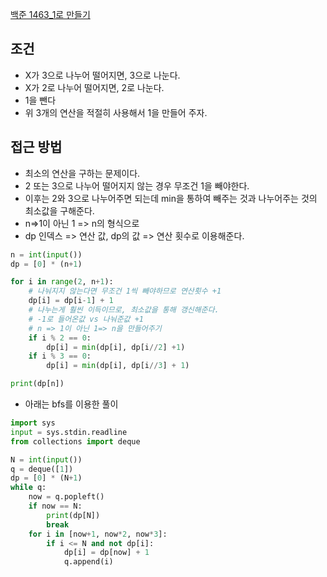[백준 1463_1로 만들기](https://www.acmicpc.net/problem/1463)

## 조건
- X가 3으로 나누어 떨어지면, 3으로 나눈다.
- X가 2로 나누어 떨어지면, 2로 나눈다.
- 1을 뺀다
- 위 3개의 연산을 적절히 사용해서 1을 만들어 주자.

## 접근 방법
- 최소의 연산을 구하는 문제이다.
- 2 또는 3으로 나누어 떨어지지 않는 경우 무조건 1을 빼야한다.
- 이후는 2와 3으로 나누어주면 되는데 min을 통하여 빼주는 것과 나누어주는 것의 최소값을 구해준다.
- n=>1이 아닌 1 => n의 형식으로 
- dp 인덱스 => 연산 값,  dp의 값 => 연산 횟수로 이용해준다.


```python
n = int(input())
dp = [0] * (n+1)

for i in range(2, n+1):
    # 나눠지지 않는다면 무조건 1씩 빼야하므로 연산횟수 +1
    dp[i] = dp[i-1] + 1
    # 나누는게 훨씬 이득이므로, 최소값을 통해 갱신해준다.
    # -1로 들어온값 vs 나눠준값 +1
    # n => 1이 아닌 1=> n을 만들어주기
    if i % 2 == 0:
        dp[i] = min(dp[i], dp[i//2] +1)
    if i % 3 == 0:
        dp[i] = min(dp[i], dp[i//3] + 1)

print(dp[n])
```

- 아래는 bfs를 이용한 풀이

```python
import sys
input = sys.stdin.readline
from collections import deque

N = int(input())
q = deque([1])
dp = [0] * (N+1)
while q:
    now = q.popleft()
    if now == N:
        print(dp[N])
        break
    for i in [now+1, now*2, now*3]:
        if i <= N and not dp[i]:
            dp[i] = dp[now] + 1
            q.append(i)

```